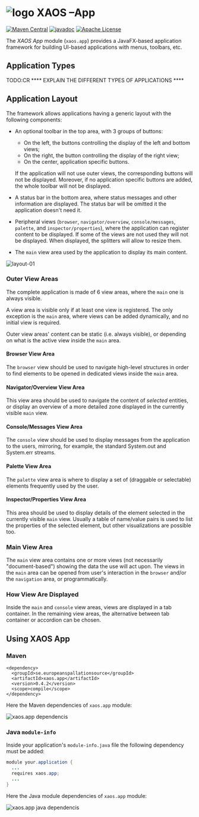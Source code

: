 # ![logo](https://github.com/ESSICS/XAOS/blob/master/doc/logo-small.png) XAOS –App

<!-- [![Sonatype Nexus (Snapshots)](https://img.shields.io/nexus/s/https/oss.sonatype.org/se.europeanspallationsource/xaos.app.svg)](https://oss.sonatype.org/content/repositories/snapshots/se/europeanspallationsource/xaos.app/) -->
[![Maven Central](https://img.shields.io/maven-central/v/se.europeanspallationsource/xaos.app.svg)](https://repo1.maven.org/maven2/se/europeanspallationsource/xaos.app)
[![javadoc](https://www.javadoc.io/badge/se.europeanspallationsource/xaos.app.svg)](https://www.javadoc.io/doc/se.europeanspallationsource/xaos.app)
[![Apache License](https://img.shields.io/badge/license-Apache%20License%202.0-yellow.svg)](http://www.apache.org/licenses/LICENSE-2.0)

The _XAOS App_ module (`xaos.app`) provides a JavaFX-based application
framework for building UI-based applications with menus, toolbars, etc.


## Application Types


TODO:CR
**** EXPLAIN THE DIFFERENT TYPES OF APPLICATIONS ****



## Application Layout

The framework allows applications having a generic layout with the following components:

- An optional toolbar in the top area, with 3 groups of buttons:

  - On the left, the buttons controlling the display of the left and bottom views;
  - On the right, the button controlling the display of the right view;
  - On the center, application specific buttons.

  If the application will not use outer views, the corresponding buttons will not be displayed.
  Moreover, if no application specific buttons are added, the whole toolbar will not be displayed.

- A status bar in the bottom area, where status messages and other information are displayed.
  The status bar will be omitted it the application doesn't need it.

- Peripheral views (`browser`, `navigator/overview`, `console/messages`, `palette`, and `inspector/properties`),
  where the application can register content to be displayed. If some of the views are not used they
  will not be displayed. When displayed, the splitters will allow to resize them.

- The `main` view area used by the application to display its main content.

![layout-01](https://github.com/ESSICS/XAOS/blob/master/doc/layout-01.png)


### Outer View Areas

The complete application is made of 6 view areas, where the `main` one is always visible.

A view area is visible only if at least one view is registered. The only exception is
the `main` area, where views can be added dynamically, and no initial view is required.

Outer view areas' content can be static (i.e. always visible), or depending on what is the
active view inside the `main` area.


#### Browser View Area

The `browser` view should be used to navigate high-level structures in order to
find elements to be opened in dedicated views inside the `main` area.


#### Navigator/Overview View Area

This view area should be used to navigate the content of _selected_
entities, or display an overview of a more detailed zone displayed in
the currently visible `main` view.


#### Console/Messages View Area

The `console` view should be used to display messages from the application to the users,
mirroring, for example, the standard System.out and System.err streams.


#### Palette View Area

The `palette` view area is where to display a set of (draggable or selectable)
elements frequently used by the user.


#### Inspector/Properties View Area

This area should be used to display details of the element selected in the
currently visible `main` view. Usually a table of name/value pairs is used to
list the properties of the selected element, but other visualizations are
possible too.


### Main View Area

The `main` view area contains one or more views (not necessarily "document-based") 
showing the data the use will act upon. The views in the `main` area can be opened 
from user's interaction in the `browser` and/or the `navigation` area, or 
programmatically.


### How View Are Displayed

Inside the `main` and `console` view areas, views are displayed in a tab container.
In the remaining view areas, the alternative between tab container or accordion can
be chosen.


## Using XAOS App


### Maven

```maven
<dependency>
  <groupId>se.europeanspallationsource</groupId>
  <artifactId>xaos.app</artifactId>
  <version>0.4.2</version>
  <scope>compile</scope>
</dependency>
```

Here the Maven dependencies of `xaos.app` module:

![xaos.app dependencis](https://github.com/ESSICS/XAOS/blob/master/xaos.app.module/doc/maven-dependencies.png)


### Java `module-info`

Inside your application's `module-info.java` file the following dependency must
be added:

```java
module your.application {
  ...
  requires xaos.app;
  ...
}
```

Here the Java module dependencies of `xaos.app` module:

![xaos.app java dependencis](https://github.com/ESSICS/XAOS/blob/master/xaos.app.module/doc/module-dependencies.png)

